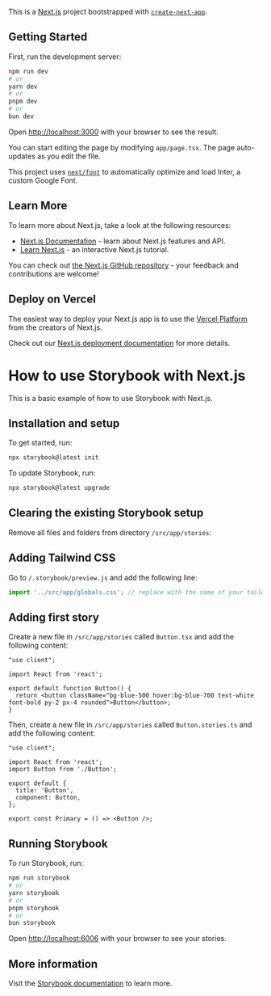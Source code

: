This is a [Next.js](https://nextjs.org/) project bootstrapped with [`create-next-app`](https://github.com/vercel/next.js/tree/canary/packages/create-next-app).

## Getting Started

First, run the development server:

```bash
npm run dev
# or
yarn dev
# or
pnpm dev
# or
bun dev
```

Open [http://localhost:3000](http://localhost:3000) with your browser to see the result.

You can start editing the page by modifying `app/page.tsx`. The page auto-updates as you edit the file.

This project uses [`next/font`](https://nextjs.org/docs/basic-features/font-optimization) to automatically optimize and load Inter, a custom Google Font.

## Learn More

To learn more about Next.js, take a look at the following resources:

- [Next.js Documentation](https://nextjs.org/docs) - learn about Next.js features and API.
- [Learn Next.js](https://nextjs.org/learn) - an interactive Next.js tutorial.

You can check out [the Next.js GitHub repository](https://github.com/vercel/next.js/) - your feedback and contributions are welcome!

## Deploy on Vercel

The easiest way to deploy your Next.js app is to use the [Vercel Platform](https://vercel.com/new?utm_medium=default-template&filter=next.js&utm_source=create-next-app&utm_campaign=create-next-app-readme) from the creators of Next.js.

Check out our [Next.js deployment documentation](https://nextjs.org/docs/deployment) for more details.


# How to use Storybook with Next.js

This is a basic example of how to use Storybook with Next.js.

## Installation and setup

To get started, run:
```bash
npx storybook@latest init
```

To update Storybook, run:
```bash
npx storybook@latest upgrade
```

## Clearing the existing Storybook setup

Remove all files and folders from directory `/src/app/stories`:


## Adding Tailwind CSS

Go to `/.storybook/preview.js` and add the following line:

```js
import '../src/app/globals.css'; // replace with the name of your tailwind css file
```

## Adding first story

Create a new file in `/src/app/stories` called `Button.tsx` and add the following content:

```tsx
"use client";

import React from 'react';

export default function Button() {
  return <button className="bg-blue-500 hover:bg-blue-700 text-white font-bold py-2 px-4 rounded">Button</button>;
}
```

Then, create a new file in `/src/app/stories` called `Button.stories.ts` and add the following content:

```tsx
"use client";

import React from 'react';
import Button from './Button';

export default {
  title: 'Button',
  component: Button,
};

export const Primary = () => <Button />;
```

## Running Storybook

To run Storybook, run:
```bash
npm run storybook
# or
yarn storybook
# or
pnpm storybook
# or
bun storybook
```

Open [http://localhost:6006](http://localhost:6006) with your browser to see your stories.

## More information

Visit the [Storybook documentation](https://storybook.js.org/docs/react/get-started/introduction) to learn more.

